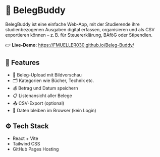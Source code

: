 # 📱 BelegBuddy

BelegBuddy ist eine einfache Web-App, mit der Studierende ihre studienbezogenen Ausgaben digital erfassen, organisieren und als CSV exportieren können – z. B. für Steuererklärung, BAföG oder Stipendien.

👉 **Live-Demo:** https://FMUELLER030.github.io/Beleg-Buddy/

## 🚀 Features
- 📸 Beleg-Upload mit Bildvorschau
- 🗂️ Kategorien wie Bücher, Technik etc.
- 💰 Betrag und Datum speichern
- 📋 Listenansicht aller Belege
- 📤 CSV-Export (optional)
- 💾 Daten bleiben im Browser (kein Login)

## ⚙️ Tech Stack
- React + Vite
- Tailwind CSS
- GitHub Pages Hosting
